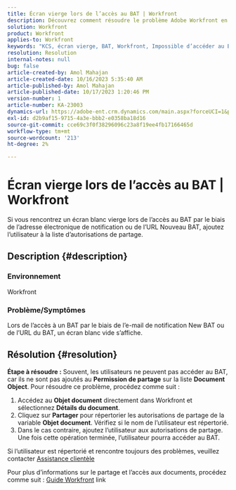 ```yaml
---
title: Écran vierge lors de l’accès au BAT | Workfront
description: Découvrez comment résoudre le problème Adobe Workfront en raison duquel un écran vide s’affiche lors de l’accès au BAT. Ajoutez un utilisateur à la liste des autorisations de partage.
solution: Workfront
product: Workfront
applies-to: Workfront
keywords: "KCS, écran vierge, BAT, Workfront, Impossible d’accéder au BAT, écran vierge pour les BAT"
resolution: Resolution
internal-notes: null
bug: false
article-created-by: Amol Mahajan
article-created-date: 10/16/2023 5:35:40 AM
article-published-by: Amol Mahajan
article-published-date: 10/17/2023 1:20:46 PM
version-number: 1
article-number: KA-23003
dynamics-url: https://adobe-ent.crm.dynamics.com/main.aspx?forceUCI=1&pagetype=entityrecord&etn=knowledgearticle&id=c774cfd4-e56b-ee11-8df0-6045bd006239
exl-id: d2b9af15-9715-4a3e-bbb2-e0358ba18d16
source-git-commit: cce69c3f0f38296096c23a8f19ee4fb17166465d
workflow-type: tm+mt
source-wordcount: '213'
ht-degree: 2%

---
```


# Écran vierge lors de l’accès au BAT | Workfront


Si vous rencontrez un écran blanc vierge lors de l’accès au BAT par le biais de l’adresse électronique de notification ou de l’URL Nouveau BAT, ajoutez l’utilisateur à la liste d’autorisations de partage.

## Description {#description}


### <b>Environnement</b>

Workfront



### <b>Problème/Symptômes</b>

Lors de l’accès à un BAT par le biais de l’e-mail de notification New BAT ou de l’URL du BAT, un écran blanc vide s’affiche.


## Résolution {#resolution}

<b>Étape à résoudre :</b>
Souvent, les utilisateurs ne peuvent pas accéder au BAT, car ils ne sont pas ajoutés au <b>Permission de partage</b> sur la liste <b>Document Object</b>. Pour résoudre ce problème, procédez comme suit :

1. Accédez au <b>Objet document</b> directement dans Workfront et sélectionnez <b>Détails du document</b>.
2. Cliquez sur <b>Partager</b> pour répertorier les autorisations de partage de la variable <b>Objet document</b>. Vérifiez si le nom de l’utilisateur est répertorié.
3. Dans le cas contraire, ajoutez l’utilisateur aux autorisations de partage. Une fois cette opération terminée, l’utilisateur pourra accéder au BAT.




Si l’utilisateur est répertorié et rencontre toujours des problèmes, veuillez contacter [Assistance clientèle](https://experienceleague.adobe.com/docs/workfront/using/basics/tips-tricks-for-basics/contact-customer-support.html)



Pour plus d’informations sur le partage et l’accès aux documents, procédez comme suit : [Guide Workfront](https://experienceleague.adobe.com/docs/workfront/using/basics/grant-request-object-permissions/document-permissions.html) link
